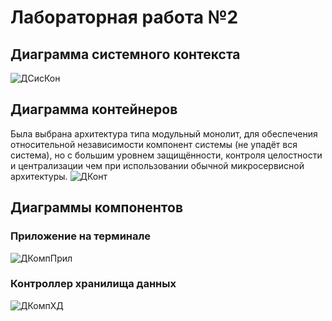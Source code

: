 # Лабораторная работа №2
## Диаграмма системного контекста
![ДСисКон](https://github.com/user-attachments/assets/ed713e54-2dce-4782-9d7b-e5bc15f63662)
## Диаграмма контейнеров
Была выбрана архитектура типа модульный монолит, для обеспечения относительной независимости компонент системы (не упадёт вся система), но с большим уровнем защищённости, контроля целостности и централизации чем при использовании обычной микросервисной архитектуры.
![ДКонт](https://github.com/user-attachments/assets/9e86a0d1-1c59-4e77-8ca4-0b6e715863b4)
## Диаграммы компонентов
### Приложение на терминале
![ДКомпПрил](https://github.com/user-attachments/assets/b153947b-34c1-4da7-9b66-906dc3c901aa)
### Контроллер хранилища данных
![ДКомпХД](https://github.com/user-attachments/assets/cf1ead63-0fab-43b0-95dc-90e1105405fe)
